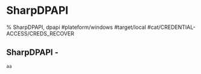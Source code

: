 # SharpDPAPI

% SharpDPAPI, dpapi
#plateform/windows  #target/local   #cat/CREDENTIAL-ACCESS/CREDS_RECOVER 

## SharpDPAPI -
```
aa
```

